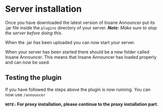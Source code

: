 # Server installation
Once you have downloaded the latest version of Insane Announcer put its .jar file inside the `plugins` directory of your server.
***Note:*** *Make sure to stop the server before doing this.*
<br>

When the .jar has been uploaded you can now start your server.
<br>

When your server has been started there should be a new folder called Insane Announcer. This means that Insane Announcer has loaded properly and can now be used.
<br>

## Testing the plugin
If you have followed the steps above the plugin is now running. You can now use `/announcer`

**`NOTE:` For proxy installation, please continue to the proxy installation part.**

